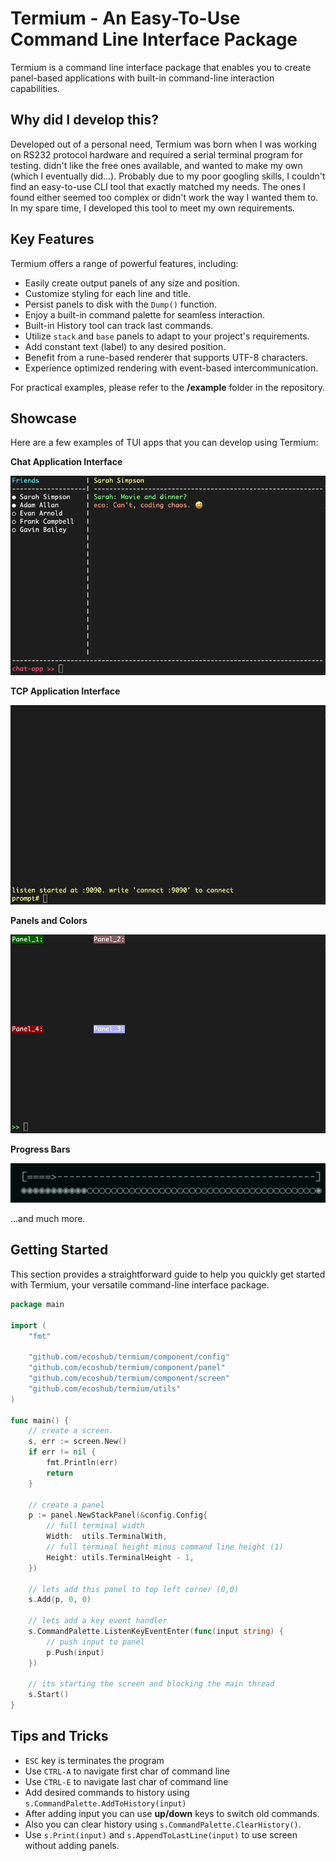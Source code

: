 # Termium - An Easy-To-Use Command Line Interface Package

Termium is a command line interface package that enables you to create panel-based applications with built-in command-line interaction capabilities.

## Why did I develop this?
Developed out of a personal need, Termium was born when I was working on RS232 protocol hardware and required a serial terminal program for testing. didn't like the free ones available, and wanted to make my own (which I eventually did...). Probably due to my poor googling skills, I couldn't find an easy-to-use CLI tool that exactly matched my needs. The ones I found either seemed too complex or didn't work the way I wanted them to. In my spare time, I developed this tool to meet my own requirements.

## Key Features

Termium offers a range of powerful features, including:

- Easily create output panels of any size and position.
- Customize styling for each line and title.
- Persist panels to disk with the `Dump()` function.
- Enjoy a built-in command palette for seamless interaction.
- Built-in History tool can track last commands.
- Utilize `stack` and `base` panels to adapt to your project's requirements.
- Add constant text (label) to any desired position.
- Benefit from a rune-based renderer that supports UTF-8 characters.
- Experience optimized rendering with event-based intercommunication.

For practical examples, please refer to the **/example** folder in the repository.

## Showcase

Here are a few examples of TUI apps that you can develop using Termium:

**Chat Application Interface**

![Chat App](./visuals/chat-app-demo.gif)

**TCP Application Interface**

![TCP App](./visuals/tcp-app.gif)

**Panels and Colors**

![Multi-Panel Demo](./visuals/multi-panel-demo.gif)

**Progress Bars**

![Progress](./visuals/progress.gif)

...and much more.

## Getting Started
This section provides a straightforward guide to help you quickly get started with Termium, your versatile command-line interface package.

```go
package main

import (
	"fmt"

	"github.com/ecoshub/termium/component/config"
	"github.com/ecoshub/termium/component/panel"
	"github.com/ecoshub/termium/component/screen"
	"github.com/ecoshub/termium/utils"
)

func main() {
	// create a screen.
	s, err := screen.New()
	if err != nil {
		fmt.Println(err)
		return
	}

	// create a panel
	p := panel.NewStackPanel(&config.Config{
        // full terminal width
		Width:  utils.TerminalWith,
        // full terminal height minus command line height (1)
		Height: utils.TerminalHeight - 1,
	})

	// lets add this panel to top left corner (0,0)
	s.Add(p, 0, 0)

	// lets add a key event handler
	s.CommandPalette.ListenKeyEventEnter(func(input string) {
		// push input to panel
		p.Push(input)
	})

    // its starting the screen and blocking the main thread
	s.Start()
}
```


## Tips and Tricks

- `ESC` key is terminates the program
- Use `CTRL-A` to navigate first char of command line
- Use `CTRL-E` to navigate last char of command line
- Add desired commands to history using `s.CommandPalette.AddToHistory(input)`
- After adding input you can use **up/down** keys to switch old commands.
- Also you can clear history using `s.CommandPalette.ClearHistory()`.
- Use `s.Print(input)` and `s.AppendToLastLine(input)` to use screen without adding panels.
